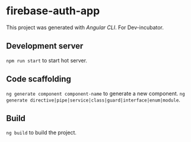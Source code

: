 # firebase-auth-app

This project was generated with *Angular CLI*.
For Dev-incubator.

## Development server
`npm run start` to start hot server.

## Code scaffolding
`ng generate component component-name` to generate a new component. 
`ng generate directive|pipe|service|class|guard|interface|enum|module`.  

## Build
`ng build` to build the project.
